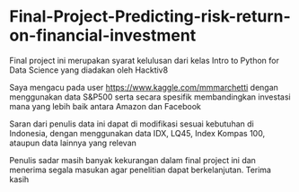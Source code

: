 # Final-Project-Predicting-risk-return-on-financial-investment

Final project ini merupakan syarat kelulusan dari kelas Intro to Python for Data Science yang diadakan oleh Hacktiv8

Saya mengacu pada user https://www.kaggle.com/mmmarchetti dengan menggunakan data S&P500 serta secara spesifik membandingkan investasi mana yang lebih baik antara Amazon dan Facebook

Saran dari penulis data ini dapat di modifikasi sesuai kebutuhan di Indonesia, dengan menggunakan data IDX, LQ45, Index Kompas 100, ataupun data lainnya yang relevan

Penulis sadar masih banyak kekurangan dalam final project ini dan menerima segala masukan agar penelitian dapat berkelanjutan. Terima kasih
